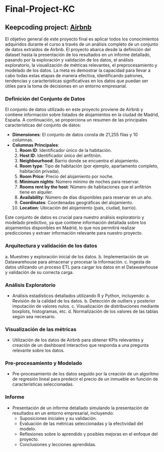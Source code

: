 # Final-Project-KC

## Keepcoding project: [Airbnb](https://public.opendatasoft.com/explore/dataset/air-bnb-listings/export/?disjunctive.neighbourhood&disjunctive.column_10&disjunctive.city&q=Madrid&sort=minimum_nights&location=7,40.5931,-4.422&basemap=jawg.light)

El objetivo general de este proyecto final es aplicar todos los conocimientos adquiridos durante el curso a través de un análisis completo de un conjunto de datos extraídos de Airbnb. El proyecto abarca desde la definición del dataset hasta la presentación de los resultados en un informe detallado, pasando por la exploración y validación de los datos, el análisis exploratorio, la visualización de métricas relevantes, el preprocesamiento y modelado de los datos. La meta es demostrar la capacidad para llevar a cabo todas estas etapas de manera efectiva, identificando patrones, tendencias y características significativas en los datos que puedan ser útiles para la toma de decisiones en un entorno empresarial.

### Definición del Conjunto de Datos

El conjunto de datos utilizado en este proyecto proviene de Airbnb y contiene información sobre listados de alojamientos en la ciudad de Madrid, España. A continuación, se proporciona un resumen de las principales características del conjunto de datos:

- **Dimensiones**: El conjunto de datos consta de 21,255 filas y 10 columnas.
- **Columnas Principales**:
  1. **Room ID**: Identificador único de la habitación.
  2. **Host ID**: Identificador único del anfitrión.
  3. **Neighbourhood**: Barrio donde se encuentra el alojamiento.
  4. **Room type**: Tipo de habitación (por ejemplo, apartamento completo, habitación privada).
  5. **Room Price**: Precio del alojamiento por noche.
  6. **Minimum nights**: Número mínimo de noches para reservar.
  7. **Rooms rent by the host**: Número de habitaciones que el anfitrión tiene en alquiler.
  8. **Availability**: Número de días disponibles para reservar en un año.
  9. **Coordinates**: Coordenadas geográficas del alojamiento.
  10. **Location**: Ubicación del alojamiento (país, ciudad, barrio).

Este conjunto de datos es crucial para nuestro análisis exploratorio y modelado predictivo, ya que contiene información detallada sobre los alojamientos disponibles en Madrid, lo que nos permitirá realizar predicciones y extraer información relevante para nuestro proyecto.

### Arquitectura y validación de los datos
   a. Muestreo y exploración inicial de los datos.
   b. Implementación de un Datawarehouse para almacenar y procesar la información.
   c. Ingesta de datos utilizando un proceso ETL para cargar los datos en el Datawarehouse y validación de su correcta carga.

### Análisis Exploratorio
- Análisis estadísticos detallados utilizando R y Python, incluyendo:
   a. Revisión de la calidad de los datos.
   b. Detección de outliers y posterior imputación de valores nulos.
   c. Visualización de distribuciones mediante boxplots, histogramas, etc.
   d. Normalización de los valores de las tablas según sea necesario.

### Visualización de las métricas
- Utilización de los datos de Airbnb para obtener KPIs relevantes y creación de un dashboard interactivo que responda a una pregunta relevante sobre los datos.

### Pre-procesamiento y Modelado
- Pre-procesamiento de los datos seguido por la creación de un algoritmo de regresión lineal para predecir el precio de un inmueble en función de características seleccionadas.

### Informe
- Presentación de un informe detallado simulando la presentación de resultados en un entorno empresarial, incluyendo:
   - Suposiciones iniciales y su validación.
   - Evaluación de las métricas seleccionadas y la efectividad del modelo.
   - Reflexiones sobre lo aprendido y posibles mejoras en el enfoque del proyecto.
   - Conclusiones y lecciones aprendidas.
